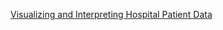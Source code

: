 [Visualizing and Interpreting Hospital Patient Data](https://medium.com/@prs23/visualizing-and-interpreting-hospital-patient-data-badf1d749e28)

